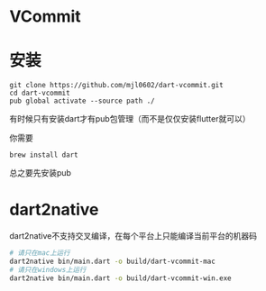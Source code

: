 

# VCommit

# 安装

```shell
git clone https://github.com/mjl0602/dart-vcommit.git
cd dart-vcommit
pub global activate --source path ./
```

有时候只有安装dart才有pub包管理（而不是仅仅安装flutter就可以）

你需要
```
brew install dart
```

总之要先安装pub
# dart2native

dart2native不支持交叉编译，在每个平台上只能编译当前平台的机器码
```bash
# 请只在mac上运行
dart2native bin/main.dart -o build/dart-vcommit-mac
# 请只在windows上运行
dart2native bin/main.dart -o build/dart-vcommit-win.exe
```